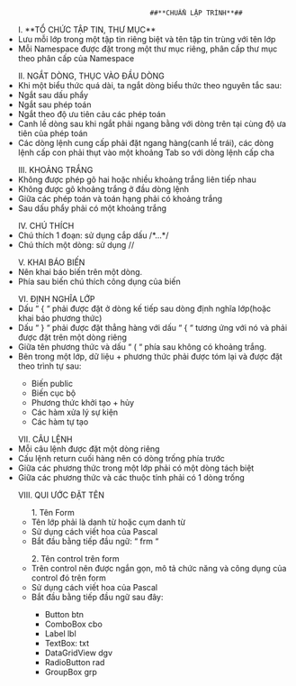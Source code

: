 ﻿                                        ##**CHUẨN LẬP TRÌNH**##

<ul>I.	**TỔ CHỨC TẬP TIN, THƯ MỤC**
	<li>Lưu mỗi lớp trong một tập tin riêng biệt và tên tập tin trùng với tên lớp</li>
	<li>Mỗi Namespace được đặt trong một thư mục riêng, phân cấp thư mục theo phân cấp của Namespace</li> 	
</ul>

<ul> II.	NGẮT DÒNG, THỤC VÀO ĐẦU DÒNG
<li>Khi một biểu thức quá dài, ta ngắt dòng biểu thức theo nguyên tắc sau:</li>
	<li>Ngắt sau dấu phẩy</li>
	<li>Ngắt sau phép toán</li>
	<li>Ngắt theo độ ưu tiên cảu các phép toán  </li>
	<li>Canh lề dòng sau khi ngắt phải ngang bằng với dòng trên tại cùng độ ưa tiên của phép toán</li>
	<li>Các dòng lệnh cung cấp phải đặt ngang hàng(canh lề trái), các dòng lệnh cấp con phải thụt vào một khoảng Tab so với dòng lệnh cấp cha</li>
	
</ul>
<ul> III.	KHOẢNG TRẮNG
	<li>Không được phép gõ hai hoặc nhiều khoảng trắng liên tiếp nhau </li>
	<li>Không được gõ khoảng trắng ở đầu dòng lệnh </li>
	<li>Giữa các phép toán và toán hạng phải có khoảng trắng</li>
	<li>Sau dấu phẩy phải có một khoảng trắng</li>

</ul>
<ul> IV.	CHÚ THÍCH
	<li>Chú thích 1 đoạn: sử dụng cắp dấu /*…*/ </li>
	<li>Chú thích một dòng: sử dụng // </li>
	
</ul>
<ul>V.	KHAI BÁO BIẾN
	<li>Nên khai báo biến trên một dòng. </li>
	<li>Phía sau biến chú thích công dụng của biến</li>
	
</ul>
<ul>VI.	ĐỊNH NGHĨA LỚP 
	<li>Dấu “ { “  phải được đặt ở dòng kế tiếp sau dòng định nghĩa lớp(hoặc khai báo phương thức)</li>
	<li>Dấu “ } “ phải được đặt thẳng hàng với dấu “ { “ tương ứng với nó và phải được đặt trên một dòng riêng</li>
	<li>Giữa tên phương thức và dấu “ ( “ phía sau không có khoảng trắng.</li>
	<li>Bên trong một lớp, dữ liệu + phương thức phải được tóm lại và được đặt theo trình tự sau: </li>
	<ul>
	<li>Biến public</li>
	<li>Biến cục bộ </li>
	<li>Phương thức khởi tạo + hủy</li>
	<li>Các hàm xửa lý sự kiện</li>
	<li>Các hàm tự tạo </li>
	</ul>
	
</ul>
<ul> VII.	CÂU LỆNH 
	<li>Mỗi câu lệnh được đặt một dòng riêng</li>
	<li>Cấu lệnh return cuối hàng nên có dòng trống phía trước  </li>
	<li>Giữa các phương thức trong một lớp phải có một dòng tách biệt </li>
	<li>Giữa các phương thức và các thuộc tính phải có 1 dòng trống </li>

</ul>
<ul>VIII.	QUI ƯỚC ĐẶT TÊN 
<ul> 1.	Tên Form
	<li>Tên lớp phải là danh từ hoặc cụm danh từ</li>
	<li>Sử dụng cách viết hoa của Pascal  </li>
	<li>Bắt đầu bằng tiếp đầu ngữ: “ frm “ </li>
</ul>
<ul>2.	Tên control trên form 
	<li>Trên control nên được ngắn gọn, mô tả chức năng và công dụng của control đó trên form </li>
	<li>Sử dụng cách viết hoa của Pascal  </li>
	<li>Bắt đầu bằng tiếp đầu ngữ sau đây:  </li>
	<ul>
	<li>Button 			btn</li>
	<li>ComboBox 		cbo</li>
	<li>Label			lbl  </li>
	<li>TextBox:		txt</li>
	<li>DataGridView 		dgv</li>
	<li>RadioButton		rad</li>
	<li>GroupBox		grp</li>
</ul>
</ul>
</ul>









